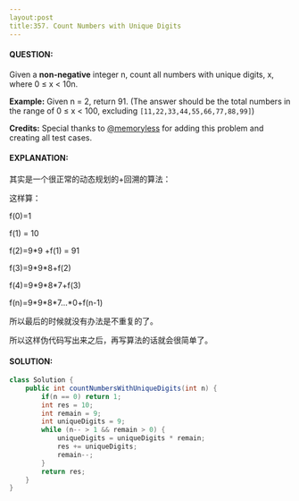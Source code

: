 ```yaml
---
layout:post
title:357. Count Numbers with Unique Digits
---
```


#### QUESTION:

Given a **non-negative** integer n, count all numbers with unique digits, x, where 0 ≤ x < 10n.

**Example:**
Given n = 2, return 91. (The answer should be the total numbers in the range of 0 ≤ x < 100, excluding `[11,22,33,44,55,66,77,88,99]`)

**Credits:**
Special thanks to [@memoryless](https://discuss.leetcode.com/user/memoryless) for adding this problem and creating all test cases.

#### EXPLANATION:

其实是一个很正常的动态规划的+回溯的算法：

这样算：

f(0)=1

f(1) = 10

f(2)=9*9 +f(1) = 91

f(3)=9\*9\*8+f(2)

f(4)=9\*9\*8\*7+f(3)

f(n)=9\*9\*8\*7…\*0+f(n-1)

所以最后的时候就没有办法是不重复的了。

所以这样伪代码写出来之后，再写算法的话就会很简单了。

#### SOLUTION:

```JAVA
class Solution {
    public int countNumbersWithUniqueDigits(int n) {
        if(n == 0) return 1;
        int res = 10;
        int remain = 9;
        int uniqueDigits = 9;
        while (n-- > 1 && remain > 0) {
            uniqueDigits = uniqueDigits * remain;
            res += uniqueDigits;
            remain--;
        }
        return res;
    }
}
```

